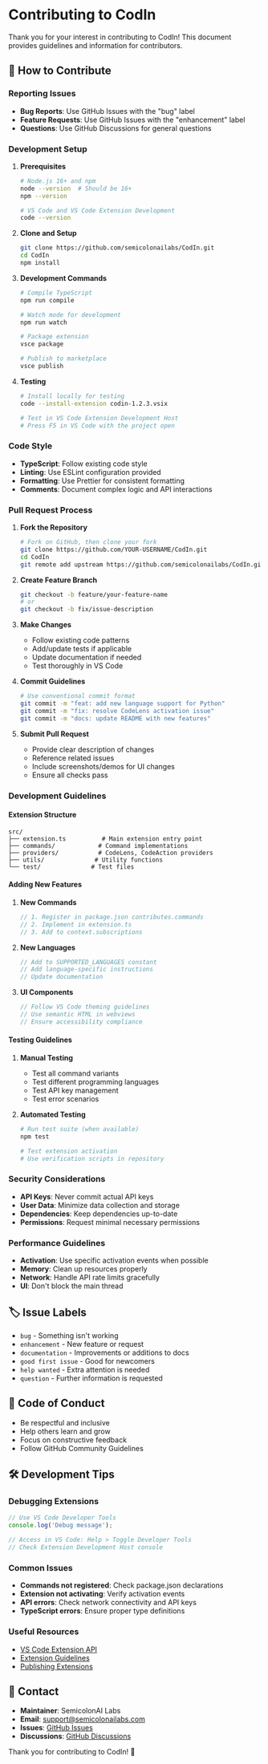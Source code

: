 # Contributing to CodIn

Thank you for your interest in contributing to CodIn! This document provides guidelines and information for contributors.

## 🤝 How to Contribute

### Reporting Issues
- **Bug Reports**: Use GitHub Issues with the "bug" label
- **Feature Requests**: Use GitHub Issues with the "enhancement" label
- **Questions**: Use GitHub Discussions for general questions

### Development Setup

1. **Prerequisites**
   ```bash
   # Node.js 16+ and npm
   node --version  # Should be 16+
   npm --version
   
   # VS Code and VS Code Extension Development
   code --version
   ```

2. **Clone and Setup**
   ```bash
   git clone https://github.com/semicolonailabs/CodIn.git
   cd CodIn
   npm install
   ```

3. **Development Commands**
   ```bash
   # Compile TypeScript
   npm run compile
   
   # Watch mode for development
   npm run watch
   
   # Package extension
   vsce package
   
   # Publish to marketplace
   vsce publish
   ```

4. **Testing**
   ```bash
   # Install locally for testing
   code --install-extension codin-1.2.3.vsix
   
   # Test in VS Code Extension Development Host
   # Press F5 in VS Code with the project open
   ```

### Code Style

- **TypeScript**: Follow existing code style
- **Linting**: Use ESLint configuration provided
- **Formatting**: Use Prettier for consistent formatting
- **Comments**: Document complex logic and API interactions

### Pull Request Process

1. **Fork the Repository**
   ```bash
   # Fork on GitHub, then clone your fork
   git clone https://github.com/YOUR-USERNAME/CodIn.git
   cd CodIn
   git remote add upstream https://github.com/semicolonailabs/CodIn.git
   ```

2. **Create Feature Branch**
   ```bash
   git checkout -b feature/your-feature-name
   # or
   git checkout -b fix/issue-description
   ```

3. **Make Changes**
   - Follow existing code patterns
   - Add/update tests if applicable
   - Update documentation if needed
   - Test thoroughly in VS Code

4. **Commit Guidelines**
   ```bash
   # Use conventional commit format
   git commit -m "feat: add new language support for Python"
   git commit -m "fix: resolve CodeLens activation issue"
   git commit -m "docs: update README with new features"
   ```

5. **Submit Pull Request**
   - Provide clear description of changes
   - Reference related issues
   - Include screenshots/demos for UI changes
   - Ensure all checks pass

### Development Guidelines

#### **Extension Structure**
```
src/
├── extension.ts          # Main extension entry point
├── commands/            # Command implementations
├── providers/           # CodeLens, CodeAction providers
├── utils/              # Utility functions
└── test/              # Test files
```

#### **Adding New Features**

1. **New Commands**
   ```typescript
   // 1. Register in package.json contributes.commands
   // 2. Implement in extension.ts
   // 3. Add to context.subscriptions
   ```

2. **New Languages**
   ```typescript
   // Add to SUPPORTED_LANGUAGES constant
   // Add language-specific instructions
   // Update documentation
   ```

3. **UI Components**
   ```typescript
   // Follow VS Code theming guidelines
   // Use semantic HTML in webviews
   // Ensure accessibility compliance
   ```

#### **Testing Guidelines**

1. **Manual Testing**
   - Test all command variants
   - Test different programming languages
   - Test API key management
   - Test error scenarios

2. **Automated Testing**
   ```bash
   # Run test suite (when available)
   npm test
   
   # Test extension activation
   # Use verification scripts in repository
   ```

### Security Considerations

- **API Keys**: Never commit actual API keys
- **User Data**: Minimize data collection and storage
- **Dependencies**: Keep dependencies up-to-date
- **Permissions**: Request minimal necessary permissions

### Performance Guidelines

- **Activation**: Use specific activation events when possible
- **Memory**: Clean up resources properly
- **Network**: Handle API rate limits gracefully
- **UI**: Don't block the main thread

## 🏷️ Issue Labels

- `bug` - Something isn't working
- `enhancement` - New feature or request
- `documentation` - Improvements or additions to docs
- `good first issue` - Good for newcomers
- `help wanted` - Extra attention is needed
- `question` - Further information is requested

## 📝 Code of Conduct

- Be respectful and inclusive
- Help others learn and grow
- Focus on constructive feedback
- Follow GitHub Community Guidelines

## 🛠️ Development Tips

### **Debugging Extensions**
```typescript
// Use VS Code Developer Tools
console.log('Debug message');

// Access in VS Code: Help > Toggle Developer Tools
// Check Extension Development Host console
```

### **Common Issues**
- **Commands not registered**: Check package.json declarations
- **Extension not activating**: Verify activation events
- **API errors**: Check network connectivity and API keys
- **TypeScript errors**: Ensure proper type definitions

### **Useful Resources**
- [VS Code Extension API](https://code.visualstudio.com/api)
- [Extension Guidelines](https://code.visualstudio.com/api/references/extension-guidelines)
- [Publishing Extensions](https://code.visualstudio.com/api/working-with-extensions/publishing-extension)

## 📧 Contact

- **Maintainer**: SemicolonAI Labs
- **Email**: support@semicolonailabs.com
- **Issues**: [GitHub Issues](https://github.com/semicolonailabs/CodIn/issues)
- **Discussions**: [GitHub Discussions](https://github.com/semicolonailabs/CodIn/discussions)

Thank you for contributing to CodIn! 🎉
